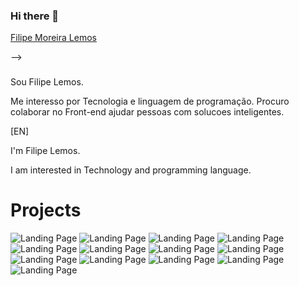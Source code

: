 ### Hi there 👋

<div class="badge-base LI-profile-badge" data-locale="pt_BR" data-size="large" data-theme="dark" data-type="HORIZONTAL" data-vanity="filipe-moreira-lemos-a2268216a" data-version="v1"><a class="badge-base__link LI-simple-link" href="https://br.linkedin.com/in/filipe-moreira-lemos-a2268216a?trk=profile-badge">Filipe Moreira Lemos</a></div>

              
-->
### 
Sou Filipe Lemos.

Me interesso por Tecnologia e linguagem de programação.
Procuro colaborar no Front-end ajudar pessoas com solucoes inteligentes.



[EN]

I'm Filipe Lemos.

I am interested in Technology and programming language. 





<h1>Projects</h1>

<img src="https://github.com/filipemoreiralemos/FilipeMoreiraLemos/blob/main/page1.png" alt="Landing Page ">

<img src="https://github.com/filipemoreiralemos/FilipeMoreiraLemos/blob/main/page2.png" alt="Landing Page">


<img src="https://github.com/filipemoreiralemos/FilipeMoreiraLemos/blob/main/page10.png" alt="Landing Page">


<img src="https://github.com/filipemoreiralemos/FilipeMoreiraLemos/blob/main/page11.png" alt="Landing Page">


<img src="https://github.com/filipemoreiralemos/FilipeMoreiraLemos/blob/main/page12.png" alt="Landing Page">





<img src="https://github.com/filipemoreiralemos/FilipeMoreiraLemos/blob/main/page14.png" alt="Landing Page">


<img src="https://github.com/filipemoreiralemos/FilipeMoreiraLemos/blob/main/page15.png" alt="Landing Page">



<img src="https://github.com/filipemoreiralemos/FilipeMoreiraLemos/blob/main/page16.png" alt="Landing Page">

<img src="https://github.com/filipemoreiralemos/FilipeMoreiraLemos/blob/main/page5.png" alt="Landing Page">

<img src="https://github.com/filipemoreiralemos/FilipeMoreiraLemos/blob/main/page6.png" alt="Landing Page">


<img src="https://github.com/filipemoreiralemos/FilipeMoreiraLemos/blob/main/page7.png" alt="Landing Page">


<img src="https://github.com/filipemoreiralemos/FilipeMoreiraLemos/blob/main/page8.png" alt="Landing Page">

<img src="https://github.com/filipemoreiralemos/FilipeMoreiraLemos/blob/main/page2.png" alt="Landing Page">
